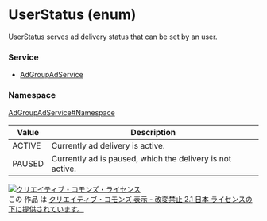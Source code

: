 # UserStatus (enum)
UserStatus serves ad delivery status that can be set by an user.

### Service
+ [AdGroupAdService](../../services/AdGroupAdService.md)

### Namespace
[AdGroupAdService#Namespace](../../services/AdGroupAdService.md#namespace)


| Value | Description |
|---|---|
| ACTIVE| Currently ad delivery is active. |
| PAUSED| Currently ad is paused, which the delivery is not active. |

<a rel="license" href="http://creativecommons.org/licenses/by-nd/2.1/jp/"><img alt="クリエイティブ・コモンズ・ライセンス" style="border-width:0" src="https://i.creativecommons.org/l/by-nd/2.1/jp/88x31.png" /></a><br />この 作品 は <a rel="license" href="http://creativecommons.org/licenses/by-nd/2.1/jp/">クリエイティブ・コモンズ 表示 - 改変禁止 2.1 日本 ライセンスの下に提供されています。</a>
